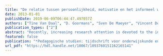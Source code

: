 ```yaml
---
title: "De relatie tussen persoonlijkheid, motivatie en het informeel werkplekleren van Vlaamse leerkrachten secundair onderwijs"
date: 2013-01-01
publishDate: 2019-06-09T06:44:47.497057Z
authors: ["Tine Van Daal", "D. Goormans", "Sven De Maeyer", "Vincent Donche"]
publication_types: ["2"]
abstract: "Recently, increasing research attention is devoted to the informal workplace learning of teachers. Little is known about individual characteristics of teachers influencing their informal workplace learning. This study examines the relations between personality, motivation and informal workplace learning of Flemish high school teachers. Informal workplace learning is thereby operationalized as on the one hand participating in learning activities at the workplace (experimenting, informal interaction with colleagues, self-regulation) and on the other hand avoidance behaviour. 95 teachers participated in the survey. Results of multivariate regression analysis indicate that conscientiousness, openness and extraversion have a moderate to strong positive effect on informal workplace learning. Motivation was found to be a stronger predictor of informal workplace learning than personality. Mediation analysis points at the existence of an indirect relationship of extraversion on experimenting by self-efficacy. Indications were found for a partly mediated effect of openness on informal interaction by learning goal orientation."
featured: false
publication: "*Pedagogische studien: tijdschrift voor onderwijskunde en opvoedkunde*"
url_pdf: "https://hdl.handle.net/10067/1093760151162165141"
---
```


